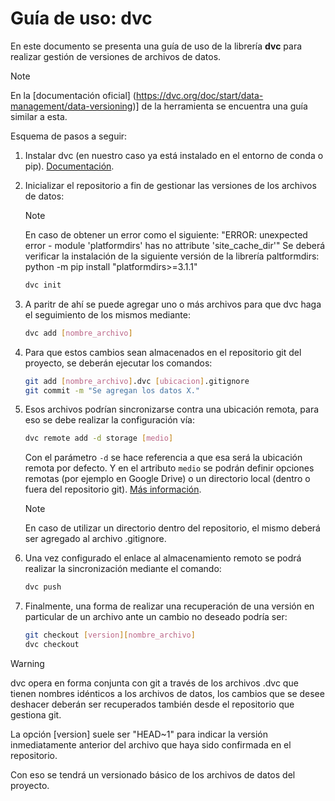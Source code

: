 # Guía de uso: dvc

En este documento se presenta una guía de uso de la librería **dvc** para realizar gestión de versiones de archivos de datos.

>[!NOTE]
> En la [documentación oficial] (https://dvc.org/doc/start/data-management/data-versioning)] de la herramienta se encuentra una guía similar a esta.

Esquema de pasos a seguir:

1. Instalar dvc (en nuestro caso ya está instalado en el entorno de conda o pip). [Documentación](https://dvc.org/doc/install).
2. Inicializar el repositorio a fin de gestionar las versiones de los archivos de datos:

    >[!NOTE]
    >En caso de obtener un error como el siguiente: "ERROR: unexpected error - module 'platformdirs' has no attribute 'site_cache_dir'"
    >Se deberá verificar la instalación de la siguiente versión de la librería paltformdirs:
    >python -m pip install "platformdirs>=3.1.1"

    ~~~ bash
    dvc init
    ~~~

3. A paritr de ahí se puede agregar uno o más archivos para que dvc haga el seguimiento de los mismos mediante:

    ~~~ bash
    dvc add [nombre_archivo]
    ~~~

4. Para que estos cambios sean almacenados en el repositorio git del proyecto, se deberán ejecutar los comandos:

    ~~~ bash
    git add [nombre_archivo].dvc [ubicacion].gitignore
    git commit -m "Se agregan los datos X."
    ~~~

5. Esos archivos podrían sincronizarse contra una ubicación remota, para eso se debe realizar la configuración vía:

    ~~~ bash
    dvc remote add -d storage [medio]
    ~~~

    Con el parámetro `-d` se hace referencia a que esa será la ubicación remota por defecto. Y en el artributo `medio` se podrán definir opciones remotas (por ejemplo en Google Drive) o un directorio local (dentro o fuera del repositorio git). [Más información](https://dvc.org/doc/command-reference/remote/add).

    >[!NOTE]
    >En caso de utilizar un directorio dentro del repositorio, el mismo deberá ser agregado al archivo .gitignore.

6. Una vez configurado el enlace al almacenamiento remoto se podrá realizar la sincronización mediante el comando:

    ~~~ bash
    dvc push
    ~~~

7. Finalmente, una forma de realizar una recuperación de una versión en particular de un archivo ante un cambio no deseado podría ser:

    ~~~ bash
    git checkout [version][nombre_archivo]
    dvc checkout
    ~~~

>[!WARNING]
> dvc opera en forma conjunta con git a través de los archivos .dvc que tienen nombres idénticos a los archivos de datos, los cambios que se desee deshacer deberán ser recuperados también desde el repositorio que gestiona git.

La opción [version] suele ser "HEAD~1" para indicar la versión inmediatamente anterior del archivo que haya sido confirmada en el repositorio.

Con eso se tendrá un versionado básico de los archivos de datos del proyecto.
